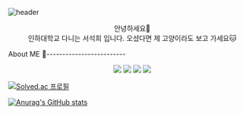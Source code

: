 ![header](https://capsule-render.vercel.app/api?type=waving&color=auto&height=300&section=header&text=welcome&fontSize=90&animation=fadeIn&fontAlignY=38&desc=Seoki's%20GitHub&descAlignY=51&descAlign=62)
  


<p align="center">
안녕하세요👐<br>
인하대학교 다니는 서석희 입니다. 오셨다면 제 고양이라도 보고 가세요🐱<br>
  
About ME 🎯-------------------------

</p>


<p align="center" display="inline-block">
  <img src="https://img.shields.io/badge/javascript-F7DF1E?style=for-the-badge&logo=javascript&logoColor=black">
  <img src="https://img.shields.io/badge/html-E34F26?style=for-the-badge&logo=html5&logoColor=white">
  <img src="https://img.shields.io/badge/C-A8B9CC?style=for-the-badge&logo=C&logoColor=white">
  <img src="https://img.shields.io/badge/Linux-FCC624?style=for-the-badge&logo=Linux&logoColor=white">  

</p>


  [![Solved.ac
  프로필](http://mazassumnida.wtf/api/v2/generate_badge?boj=seoki180)](https://solved.ac/seoki180)



  [![Anurag's GitHub stats](https://github-readme-stats.vercel.app/api?username=seoki180)](https://github.com/seoki180/github-readme-stats)


<div align=center>

